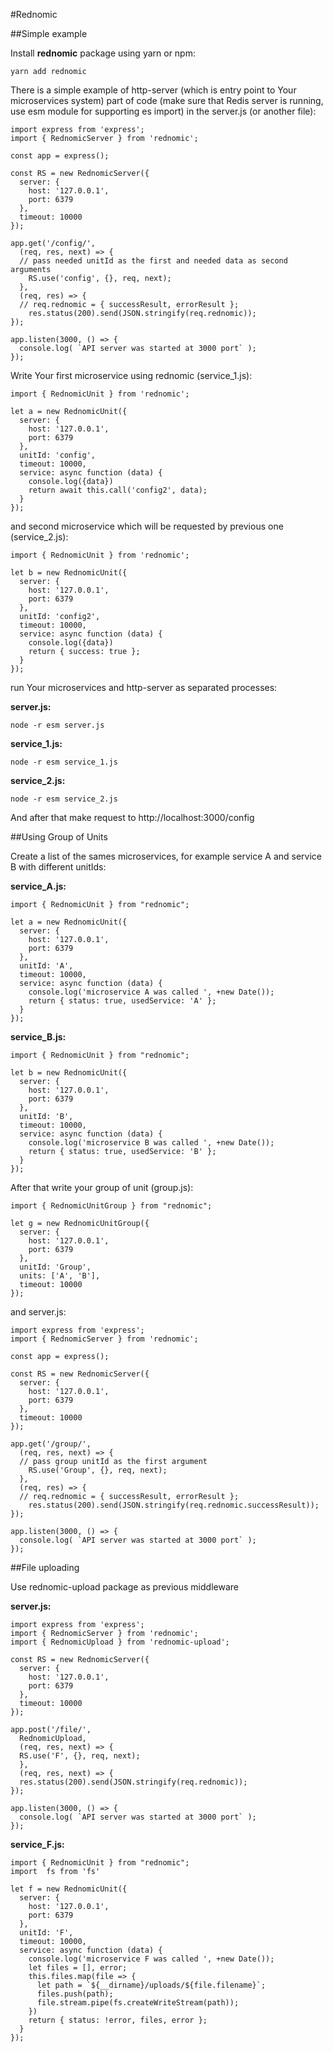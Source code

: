 #Rednomic

##Simple example

Install **rednomic** package using yarn or npm:

`yarn add rednomic`

There is a simple example of http-server (which is entry point to Your microservices system) part of code (make sure that Redis server is running, use esm module for supporting es import) in the server.js (or another file):

```
import express from 'express';
import { RednomicServer } from 'rednomic';

const app = express();

const RS = new RednomicServer({
  server: {
    host: '127.0.0.1',
    port: 6379
  },
  timeout: 10000
});

app.get('/config/',
  (req, res, next) => {
  // pass needed unitId as the first and needed data as second arguments
    RS.use('config', {}, req, next);
  },
  (req, res) => {
  // req.rednomic = { successResult, errorResult };
    res.status(200).send(JSON.stringify(req.rednomic));
});

app.listen(3000, () => {
  console.log( `API server was started at 3000 port` );
});
```

Write Your first microservice using rednomic (service_1.js):

```
import { RednomicUnit } from 'rednomic';

let a = new RednomicUnit({
  server: {
    host: '127.0.0.1',
    port: 6379
  },
  unitId: 'config',
  timeout: 10000,
  service: async function (data) {
    console.log({data})
    return await this.call('config2', data);
  }
});
```

and second microservice which will be requested by previous one (service_2.js):

```
import { RednomicUnit } from 'rednomic';

let b = new RednomicUnit({
  server: {
    host: '127.0.0.1',
    port: 6379
  },
  unitId: 'config2',
  timeout: 10000,
  service: async function (data) {
    console.log({data})
    return { success: true };
  }
});
```

run Your microservices and http-server as separated processes:

**server.js:**

```
node -r esm server.js
```

**service_1.js:**

```
node -r esm service_1.js
```

**service_2.js:**

```
node -r esm service_2.js
```

And after that make request to http://localhost:3000/config

##Using Group of Units

Create a list of the sames microservices, for example service A and service B with different unitIds:

**service_A.js:**

```
import { RednomicUnit } from "rednomic";

let a = new RednomicUnit({
  server: {
    host: '127.0.0.1',
    port: 6379
  },
  unitId: 'A',
  timeout: 10000,
  service: async function (data) {
    console.log('microservice A was called ', +new Date());
    return { status: true, usedService: 'A' };
  }
});
```

**service_B.js:**

```
import { RednomicUnit } from "rednomic";

let b = new RednomicUnit({
  server: {
    host: '127.0.0.1',
    port: 6379
  },
  unitId: 'B',
  timeout: 10000,
  service: async function (data) {
    console.log('microservice B was called ', +new Date());
    return { status: true, usedService: 'B' };
  }
});
```

After that write your group of unit (group.js):

```
import { RednomicUnitGroup } from "rednomic";

let g = new RednomicUnitGroup({
  server: {
    host: '127.0.0.1',
    port: 6379
  },
  unitId: 'Group',
  units: ['A', 'B'],
  timeout: 10000
});
```

and server.js:

```
import express from 'express';
import { RednomicServer } from 'rednomic';

const app = express();

const RS = new RednomicServer({
  server: {
    host: '127.0.0.1',
    port: 6379
  },
  timeout: 10000
});

app.get('/group/',
  (req, res, next) => {
  // pass group unitId as the first argument
    RS.use('Group', {}, req, next);
  },
  (req, res) => {
  // req.rednomic = { successResult, errorResult };
    res.status(200).send(JSON.stringify(req.rednomic.successResult));
});

app.listen(3000, () => {
  console.log( `API server was started at 3000 port` );
});
```

##File uploading

Use rednomic-upload package as previous middleware

**server.js:**

```
import express from 'express';
import { RednomicServer } from 'rednomic';
import { RednomicUpload } from 'rednomic-upload';

const RS = new RednomicServer({
  server: {
    host: '127.0.0.1',
    port: 6379
  },
  timeout: 10000
});

app.post('/file/',
  RednomicUpload,
  (req, res, next) => {
  RS.use('F', {}, req, next);
  },
  (req, res, next) => {
  res.status(200).send(JSON.stringify(req.rednomic));
});

app.listen(3000, () => {
  console.log( `API server was started at 3000 port` );
});
```

**service_F.js:**

```
import { RednomicUnit } from "rednomic";
import  fs from 'fs'

let f = new RednomicUnit({
  server: {
    host: '127.0.0.1',
    port: 6379
  },
  unitId: 'F',
  timeout: 10000,
  service: async function (data) {
    console.log('microservice F was called ', +new Date());
    let files = [], error;
    this.files.map(file => {
      let path = `${__dirname}/uploads/${file.filename}`;
      files.push(path);
      file.stream.pipe(fs.createWriteStream(path));
    })
    return { status: !error, files, error };
  }
});
```
